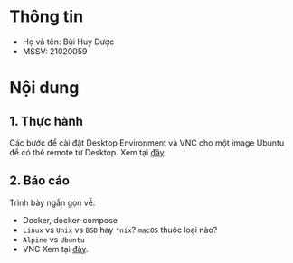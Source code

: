# Thông tin
- Họ và tên: Bùi Huy Dược
- MSSV: 21020059
# Nội dung
## 1. Thực hành
Các bước để cài đặt Desktop Environment và VNC cho một image Ubuntu để có thể remote từ Desktop. Xem tại [đây](install_de_and_vnc.md).
## 2. Báo cáo
Trình bày ngắn gọn về:
- Docker, docker-compose
- `Linux` vs `Unix` vs `BSD` hay `*nix`? `macOS` thuộc loại nào?
- `Alpine` vs `Ubuntu`
- VNC
Xem tại [đây](something.md).



